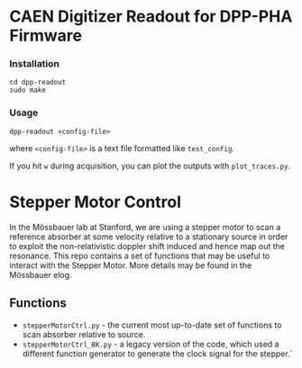 # CAEN Digitizer Readout for DPP-PHA Firmware

### Installation
```
cd dpp-readout
sudo make
```

### Usage
```
dpp-readout <config-file>
```
where `<config-file>` is a text file formatted like `test_config`.

If you hit `w` during acquisition, you can plot the outputs with `plot_traces.py`.


# Stepper Motor Control

In the Mössbauer lab at Stanford, we are using a stepper motor to scan a reference absorber at some velocity relative to a stationary source in order to exploit the non-relativistic doppler shift induced and hence map out the resonance. This repo contains a set of functions that may be useful to interact with the Stepper Motor. More details may be found in the Mössbauer elog.

## Functions
 - `stepperMotorCtrl.py` - the current most up-to-date set of functions to scan absorber relative to source.
 - `stepperMotorCtrl_BK.py` - a legacy version of the code, which used a different function generator to generate the clock signal for the stepper.`
